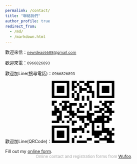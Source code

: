 ```yaml
---
permalink: /contact/
title: "聯絡我們"
author_profile: true
redirect_from: 
  - /md/
  - /markdown.html
---
```


<p>歡迎來信：<a href="mailto:newideas6688@gmail.com" target="_blank"><span style="background-color: #f9f9f9; color: #333333; font-family: Roboto, arial, sans-serif; font-size: 13px;">newideas6688@gmail.com</span></a></p>

<p>歡迎來電：<span style="background-color: #f9f9f9; color: #333333; font-family: Roboto, arial, sans-serif; font-size: 13px;">0966826893</span></p>

<p>歡迎加Line(搜尋電話)：<span style="background-color: #f9f9f9; color: #333333; font-family: Roboto, arial, sans-serif; font-size: 13px;">0966826893</span></p>

<p>歡迎加Line(QRCode)：<span style="background-color: #f9f9f9; color: #333333; font-family: Roboto, arial, sans-serif; font-size: 13px;"><img src='/images/contact/QR Code(Line0966826893).jpg'></span></p>

<div id="wufoo-z1xn4pkt1wwivl5">
Fill out my <a href="https://newideas8.wufoo.com/forms/z1xn4pkt1wwivl5">online form</a>.
</div>
<div id="wuf-adv" style="font-family:inherit;font-size: small;color:#a7a7a7;text-align:center;display:block;">Online contact and registration forms from <a href="http://www.wufoo.com">Wufoo</a>.</div>
<script type="text/javascript">var z1xn4pkt1wwivl5;(function(d, t) {
var s = d.createElement(t), options = {
'userName':'newideas8',
'formHash':'z1xn4pkt1wwivl5',
'autoResize':true,
'height':'750',
'async':true,
'host':'wufoo.com',
'header':'show',
'ssl':true};
s.src = ('https:' == d.location.protocol ? 'https://' : 'http://') + 'www.wufoo.com/scripts/embed/form.js';
s.onload = s.onreadystatechange = function() {
var rs = this.readyState; if (rs) if (rs != 'complete') if (rs != 'loaded') return;
try { z1xn4pkt1wwivl5 = new WufooForm();z1xn4pkt1wwivl5.initialize(options);z1xn4pkt1wwivl5.display(); } catch (e) {}};
var scr = d.getElementsByTagName(t)[0], par = scr.parentNode; par.insertBefore(s, scr);
})(document, 'script');</script>
